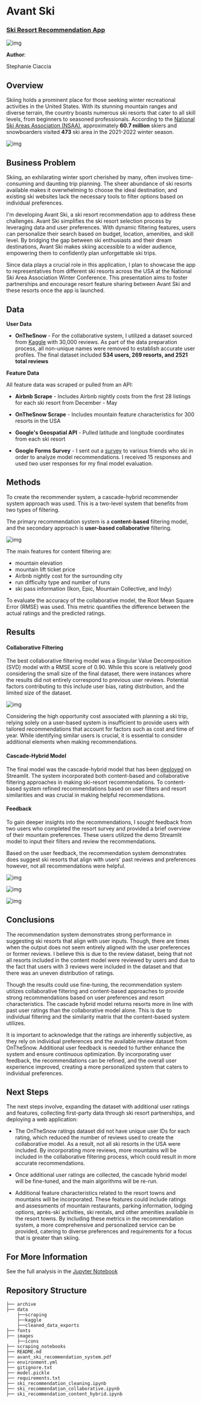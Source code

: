 # Avant Ski 
### [Ski Resort Recommendation App](https://stephcia-ski-recommendation-system-ski-model-stephanie-zs77j6.streamlit.app/)

![img](images/whistler_banner.png)

**Author**:

Stephanie Ciaccia

## Overview

Skiing holds a prominent place for those seeking winter recreational activities in the United States. With its stunning mountain ranges and diverse terrain, the country boasts numerous ski resorts that cater to all skill levels, from beginners to seasoned professionals. According to the [National Ski Areas Association (NSAA)](https://nsaa.org/webdocs/Media_Public/IndustryStats/Historical_Skier_Days_1979_2022.pdf), approximately **60.7 million** skiers and snowboarders visited **473** ski area in the 2021-2022 winter season.

![img](images/market_overview.png)

## Business Problem

Skiing, an exhilarating winter sport cherished by many, often involves time-consuming and daunting trip planning. The sheer abundance of ski resorts available makes it overwhelming to choose the ideal destination, and existing ski websites lack the necessary tools to filter options based on individual preferences.

I'm developing Avant Ski, a ski resort recommendation app to address these challenges. Avant Ski simplifies the ski resort selection process by leveraging data and user preferences. With dynamic filtering features, users can personalize their search based on budget, location, amenities, and skill level. By bridging the gap between ski enthusiasts and their dream destinations, Avant Ski makes skiing accessible to a wider audience, empowering them to confidently plan unforgettable ski trips.

Since data plays a crucial role in this application, I plan to showcase the app to representatives from different ski resorts across the USA at the National Ski Area Association Winter Conference. This presentation aims to foster partnerships and encourage resort feature sharing between Avant Ski and these resorts once the app is launched.

## Data

**User Data**

- **OnTheSnow** - For the collaborative system, I utilized a dataset sourced from [Kaggle](https://www.kaggle.com/datasets/fredkellner/onthesnow-ski-area-reviews) with 30,000 reviews. As part of the data preparation process, all non-unique names were removed to establish accurate user profiles. The final dataset included **534 users, 269 resorts, and 2521 total reviews**

**Feature Data**

All feature data was scraped or pulled from an API:

- **Airbnb Scrape** - Includes Airbnb nightly costs from the first 28 listings for each ski resort from December - May

- **OnTheSnow Scrape** - Includes mountain feature characteristics for 300 resorts in the USA

- **Google's Geospatial API** - Pulled latitude and longitude coordinates from each ski resort

- **Google Forms Survey** - I sent out a [survey](https://forms.gle/PTv41GV71XyPREF26) to various friends who ski in order to analyze model recommendations. I received 15 responses and used two user responses for my final model evaluation.

## Methods

To create the recommender system, a cascade-hybrid recommender system approach was used. This is a two-level system that benefits from two types of filtering. 

The primary recommendation system is a **content-based** filtering model, and the secondary approach is **user-based collaborative** filtering.

![img](images/cascade_hybrid_schema.png)

The main features for content filtering are:
- mountain elevation
- mountain lift ticket price
- Airbnb nightly cost for the surrounding city
- run difficulty type and number of runs
- ski pass information (Ikon, Epic, Mountain Collective, and Indy)

To evaluate the accuracy of the collaborative model, the Root Mean Square Error (RMSE) was used. This metric quantifies the difference between the actual ratings and the predicted ratings.

## Results

#### Collaborative Filtering

The best collaborative filtering model was a Singular Value Decomposition (SVD) model with a RMSE score of 0.90. While this score is relatively good considering the small size of the final dataset, there were instances where the results did not entirely correspond to previous user reviews. Potential factors contributing to this include user bias, rating distribution, and the limited size of the dataset. 

![img](images/rating_distribution.png)

Considering the high opportunity cost associated with planning a ski trip, relying solely on a user-based system is insufficient to provide users with tailored recommendations that account for factors such as cost and time of year. While identifying similar users is crucial, it is essential to consider additional elements when making recommendations.

#### Cascade-Hybrid Model

The final model was the cascade-hybrid model that has been [deployed](https://stephcia-ski-recommendation-system-ski-model-stephanie-zs77j6.streamlit.app/) on Streamlit. The system incorporated both content-based and collaborative filtering approaches in making ski-resort recommendations. To content-based system refined recommendations based on user filters and resort similarities and was crucial in making helpful recommendations. 

####  Feedback

To gain deeper insights into the recommendations, I sought feedback from two users who completed the resort survey and provided a brief overview of their mountain preferences. These users utilized the demo Streamlit model to input their filters and review the recommendations.

Based on the user feedback, the recommendation system demonstrates does suggest ski resorts that align with users' past reviews and preferences however, not all recommendations were helpful.

![img](images/user_1_2.png)

![img](images/user_2_2.png)

![img](images/user_2_travel.png)

## Conclusions

The recommendation system demonstrates strong performance in suggesting ski resorts that align with user inputs. Though, there are times when the output does not seem entirely aligned with the user preferences or former reviews. I believe this is due to the review dataset, being that not all resorts included in the content model were reviewed by users and due to the fact that users with 3 reviews were included in the dataset and that there was an uneven distribution of ratings.

Though the results could use fine-tuning, the recommendation system utilizes collaborative filtering and content-based approaches to provide strong recommendations based on user preferences and resort characteristics. The cascade hybrid model returns resorts more in line with past user ratings than the collaborative model alone. This is due to individual filtering and the similarity matrix that the content-based system utilizes.

It is important to acknowledge that the ratings are inherently subjective, as they rely on individual preferences and the available review dataset from OnTheSnow. Additional user feedback is needed to further enhance the system and ensure continuous optimization. By incorporating user feedback, the recommendations can be refined, and the overall user experience improved, creating a more personalized system that caters to individual preferences.


## Next Steps

The next steps involve, expanding the dataset with additional user ratings and features, collecting first-party data through ski resort partnerships, and deploying a web application:

- The OnTheSnow ratings dataset did not have unique user IDs for each rating, which reduced the number of reviews used to create the collaborative model. As a result, not all ski resorts in the USA were included. By incorporating more reviews, more mountains will be included in the collaborative filtering process, which could result in more accurate recommendations.

- Once additional user ratings are collected, the cascade hybrid model will be fine-tuned, and the main algorithms will be re-run.

- Additional feature characteristics related to the resort towns and mountains will be incorporated. These features could include ratings and assessments of mountain restaurants, parking information, lodging options, après-ski activities, ski rentals, and other amenities available in the resort towns. By including these metrics in the recommendation system, a more comprehensive and personalized service can be provided, catering to diverse preferences and requirements for a focus that is greater than skiing.

## For More Information

See the full analysis in the [Jupyter Notebook](https://github.com/stephcia/ski-recommendation-system/blob/main/ski_recommendation_cleaning.ipynb)

## Repository Structure

```
├── archive
├── data
    ├──scraping
    ├──kaggle
    ├──cleaned_data_exports
├── fonts
├── images
    ├──icons
├── scraping_notebooks
├── README.md
├── avant_ski_recommendation_system.pdf
├── environment.yml
├── gitignore.txt
├── model.pickle
├── requirements.txt
├── ski_recommendation_cleaning.ipynb
├── ski_recommendation_collaborative.ipynb
├── ski_recommendation_content_hybrid.ipynb
